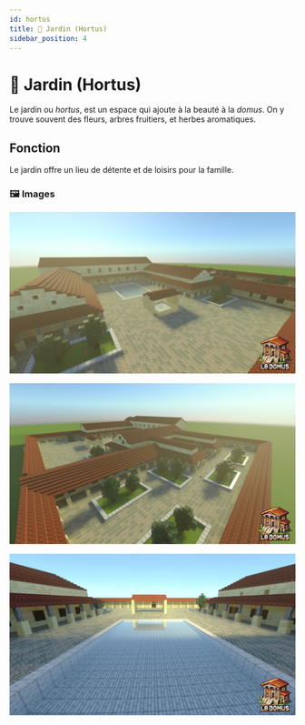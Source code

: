 ```yaml
---
id: hortus
title: 🌳 Jardin (Hortus)
sidebar_position: 4
---
```

# 🌳 Jardin (Hortus)

Le jardin  ou *hortus*, est un espace qui ajoute à la beauté à la *domus*. On y trouve souvent des fleurs, arbres fruitiers, et herbes aromatiques.



## Fonction
Le jardin offre un lieu de détente et de loisirs pour la famille.

### 🖼️ Images 

![1.png](images%2F1.png)

![2.png](images%2F2.png)

![Dommaine de plassac.png](images%2FDommaine%20de%20plassac.png)